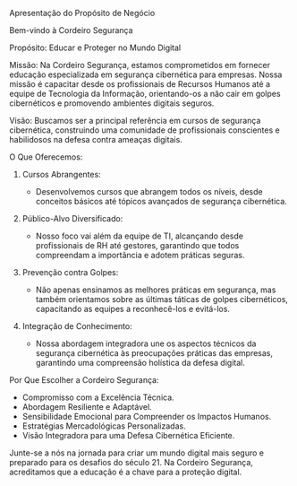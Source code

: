Apresentação do Propósito de Negócio

Bem-vindo à Cordeiro Segurança

Propósito: Educar e Proteger no Mundo Digital

Missão:
Na Cordeiro Segurança, estamos comprometidos em fornecer educação especializada em segurança cibernética para empresas. Nossa missão é capacitar desde os profissionais de Recursos Humanos até a equipe de Tecnologia da Informação, orientando-os a não cair em golpes cibernéticos e promovendo ambientes digitais seguros.

Visão:
Buscamos ser a principal referência em cursos de segurança cibernética, construindo uma comunidade de profissionais conscientes e habilidosos na defesa contra ameaças digitais.

O Que Oferecemos:
1. Cursos Abrangentes:
   - Desenvolvemos cursos que abrangem todos os níveis, desde conceitos básicos até tópicos avançados de segurança cibernética.

2. Público-Alvo Diversificado:
   - Nosso foco vai além da equipe de TI, alcançando desde profissionais de RH até gestores, garantindo que todos compreendam a importância e adotem práticas seguras.

3. Prevenção contra Golpes:
   - Não apenas ensinamos as melhores práticas em segurança, mas também orientamos sobre as últimas táticas de golpes cibernéticos, capacitando as equipes a reconhecê-los e evitá-los.

4. Integração de Conhecimento:
   - Nossa abordagem integradora une os aspectos técnicos da segurança cibernética às preocupações práticas das empresas, garantindo uma compreensão holística da defesa digital.

Por Que Escolher a Cordeiro Segurança:
- Compromisso com a Excelência Técnica.
- Abordagem Resiliente e Adaptável.
- Sensibilidade Emocional para Compreender os Impactos Humanos.
- Estratégias Mercadológicas Personalizadas.
- Visão Integradora para uma Defesa Cibernética Eficiente.

Junte-se a nós na jornada para criar um mundo digital mais seguro e preparado para os desafios do século 21. Na Cordeiro Segurança, acreditamos que a educação é a chave para a proteção digital.
